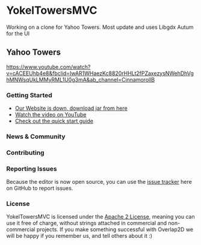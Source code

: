 # YokelTowersMVC
Working on a clone for Yahoo Towers. Most update and uses Libgdx Autum for the UI

## Yahoo Towers
https://www.youtube.com/watch?v=cACEEUhb4e8&fbclid=IwAR1WHaezKc8820rHHLt2fPZaxezysNWehDhVghMNWsqUkLMMyRML1U0g3mA&ab_channel=CinnamorollB


### Getting Started

* [Our Website is down, download jar from here](https://www.dropbox.com/s/uy6jut6m5t4hnor/overlap2d.tar.gz?dl=0)
* [Watch the video on YouTube](https://www.youtube.com/watch?v=I0g-t0nZ-qE)
* [Check out the quick start guide](http://overlap2d.com/getting-started/)

### News & Community

### Contributing

### Reporting Issues
Because the editor is now open source, you can use the [issue tracker](https://github.com/blakbro2k/YokelTowersMVC/issues?q=is%3Aopen) here on GitHub to report issues.

### License
YokelTowersMVC is licensed under the [Apache 2 License](http://www.apache.org/licenses/LICENSE-2.0.html), meaning you
can use it free of charge, without strings attached in commercial and non-commercial projects.
If you make something successful with Overlap2D we will be happy if you remember us, and tell others about it :)
